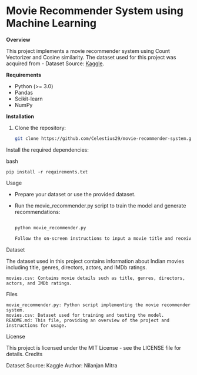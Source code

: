 <h1> Movie Recommender System using Machine Learning </h1>

**Overview**

This project implements a movie recommender system using Count Vectorizer and Cosine similarity. The dataset used for this project was acquired from - Dataset Source: [Kaggle](https://www.kaggle.com/datasets/yessicatuteja/indian-movies-imdb-rating-dataset).

**Requirements**

- Python (>= 3.0)
- Pandas
- Scikit-learn
- NumPy

**Installation**

1. Clone the repository:

   ```bash
   git clone https://github.com/Celestius29/movie-recommender-system.git


Install the required dependencies:

bash

    pip install -r requirements.txt

Usage

- Prepare your dataset or use the provided dataset.

- Run the movie_recommender.py script to train the model and generate recommendations:

    ```bash

    python movie_recommender.py

    Follow the on-screen instructions to input a movie title and receive recommendations.

Dataset

The dataset used in this project contains information about Indian movies including title, genres, directors, actors, and IMDb ratings.

    movies.csv: Contains movie details such as title, genres, directors, actors, and IMDb ratings.

Files

    movie_recommender.py: Python script implementing the movie recommender system.
    movies.csv: Dataset used for training and testing the model.
    README.md: This file, providing an overview of the project and instructions for usage.

License

This project is licensed under the MIT License - see the LICENSE file for details.
Credits

   Dataset Source: Kaggle
   Author: Nilanjan Mitra
